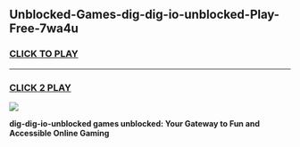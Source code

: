 
## Unblocked-Games-dig-dig-io-unblocked-Play-Free-7wa4u
<h3>
<a href="https://premium76.site?title=dig-dig-io-unblocked&ref=10A">CLICK TO PLAY</a></h3>
<hr>

<h3>
<a href="https://premium76.site?title=dig-dig-io-unblocked&ref=10A">CLICK 2 PLAY</a>
  
</h3>

<a href="https://premium76.site?title=dig-dig-io-unblocked&ref=10A"><img src="https://clearcache.store/games.png"></a>


**dig-dig-io-unblocked games unblocked: Your Gateway to Fun and Accessible Online Gaming**
